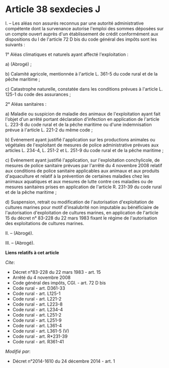 # Article 38 sexdecies J

I. – Les aléas non assurés reconnus par une autorité administrative compétente dont la survenance autorise l'emploi des
sommes déposées sur un compte ouvert auprès d'un établissement de crédit conformément aux dispositions du I de l'article 72 D
bis du code général des impôts sont les suivants :

1° Aléas climatiques et naturels ayant affecté l'exploitation :

a) (Abrogé) ;

b) Calamité agricole, mentionnée à l'article L. 361-5 du code rural et de la pêche maritime ;

c) Catastrophe naturelle, constatée dans les conditions prévues à l'article L. 125-1 du code des assurances ;

2° Aléas sanitaires :

a) Maladie ou suspicion de maladie des animaux de l'exploitation ayant fait l'objet d'un arrêté portant déclaration
d'infection en application de l'article L. 223-8 du code rural et de la pêche maritime ou d'une indemnisation prévue à
l'article L. 221-2 du même code ;

b) Evénement ayant justifié l'application sur les productions animales ou végétales de l'exploitant de mesures de police
administrative prévues aux articles L. 234-4, L. 251-2 et L. 251-9 du code rural et de la pêche maritime ;

c) Evénement ayant justifié l'application, sur l'exploitation conchylicole, de mesures de police sanitaire prévues par
l'arrêté du 4 novembre 2008 relatif aux conditions de police sanitaire applicables aux animaux et aux produits d'aquaculture
et relatif à la prévention de certaines maladies chez les animaux aquatiques et aux mesures de lutte contre ces maladies ou
de mesures sanitaires prises en application de l'article R. 231-39 du code rural et de la pêche maritime ;

d) Suspension, retrait ou modification de l'autorisation d'exploitation de cultures marines pour motif d'insalubrité non
imputable au bénéficiaire de l'autorisation d'exploitation de cultures marines, en application de l'article 15 du décret n°
83-228 du 22 mars 1983 fixant le régime de l'autorisation des exploitations de cultures marines.

II. – (Abrogé).

III. – (Abrogé).

**Liens relatifs à cet article**

_Cite_:

  - Décret n°83-228 du 22 mars 1983 - art. 15
  - Arrêté du 4 novembre 2008
  - Code général des impôts, CGI. - art. 72 D bis
  - Code rural - art. D361-33
  - Code rural - art. L125-1
  - Code rural - art. L221-2
  - Code rural - art. L223-8
  - Code rural - art. L234-4
  - Code rural - art. L251-2
  - Code rural - art. L251-9
  - Code rural - art. L361-4
  - Code rural - art. L361-5 (V)
  - Code rural - art. R*231-39
  - Code rural - art. R361-41

_Modifié par_:

  - Décret n°2014-1610 du 24 décembre 2014 - art. 1
